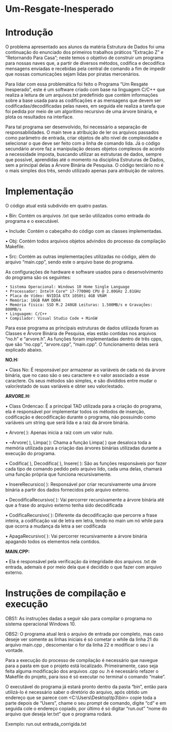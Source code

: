 # Um-Resgate-Inesperado

# Introdução

O problema apresentado aos alunos da matéria Estrutura de Dados foi uma continuação do enunciado dos primeiros trabalhos práticos “Extração Z” e “Retornando Para Casa”; neste temos o objetivo de construir um programa para nossas naves que, a partir de diversos métodos, codifica e decodifica mensagens enviadas e recebidas pela central de comando a fim de impedir que nossas comunicações sejam lidas por piratas mercenários.

Para lidar com essa problemática foi feito o Programa “Um Resgate Inesperado”, este é um software criado com base na linguagem C/C++ que realiza a leitura de um arquivos.txt predefinido que contém informações sobre a base usada para as codificações e as mensagens que devem ser  codificadas/decodificadas pelas naves,  em seguida ele realiza a tarefa que foi pedida por meio de um algorítimo recursivo de uma árvore binária, e plota os resultados na interface.

Para tal programa ser desenvolvido, foi necessário a separação de responsabilidades. O main teve a atribuição de ler os arquivos passados como parâmetro de entrada, criar objetos de alto nível de complexidade e selecionar o que deve ser feito com a linha de comando lida. Já o código secundário arvore faz a manipulação desses objetos complexos de acordo a necessidade imposta, buscando utilizar as estruturas de dados, sempre que possível, aprendidas até o momento na disciplina Estruturas de Dados, sem a principal delas a Árvore Binária de Pesquisa. O código terciário no é o mais simples dos três, sendo utilizado apenas para atribuição de valores.

# Implementação

O código atual está subdivido em quatro pastas.

• Bin: Contém os arquivos .txt que serão utilizados como entrada do programa e o executável.
    
• Include: Contém o cabeçalho do código com as classes implementadas.
    
• Obj: Contém todos arquivos objetos advindos do processo da compilação Makefile.
    
• Src: Contém as outras implementações utilizadas no código, além do arquivo “main.cpp”, sendo este o arquivo base do programa.
    
As configurações de hardware e software usados para o desenvolvimento do programa são os seguintes:

    • Sistema Operacional: Windows 10 Home Single Language 
    • Processador: Intel® Core™ i7-7700HQ CPU @ 2.80GHz 2.81GHz
    • Placa de Vídeo: NVIDIA GTX 1050ti 4GB VRAM
    • Memória: 16GB RAM DDR4
    • Memória física: SSD M.2 240GB Leituras: 1.500MB/s e Gravações: 800MB/s 
    • Linguagem: C/C++
    • Compilador: Visual Studio Code + MinGW
    
Para esse programa as principais estruturas de dados utilizada foram as Classes e Árvore Binária de Pesquisa, elas estão contidas nos arquivos “no.h” e “arvore.h”. As funções foram implementadas dentro de três cpps, que são “no.cpp”, “arvore.cpp”, “main.cpp”. O funcionamento delas será explicado abaixo.

**NO.H:**

• Class No: É responsável por armazenar as variáveis de cada nó da árvore binária, que no caso são o seu caractere e o valor associado a esse caractere. Os seus métodos são simples, e são divididos entre mudar o valor/estado de suas variáveis e obter seu valor/estado.

**ARVORE.H:**

• Class Ordencao: É a principal TAD utilizada para a criação do programa, ela é responsável por implementar todos os métodos de inserção, codificação e decodificação durante o programa, não possuindo como variáveis um string que será lida e a raiz da árvore binária.
    
• Arvore(  ): Apenas inicia a raiz com um valor nulo.
    
• ~Arvore(  ), Limpa( ): Chama a função Limpa( ) que desaloca toda a memória utilizada para a criação das árvores binárias utilizadas durante a execução do programa.
    
• Codifica(  ), Decodifica(  ), Insere(  ): São as funções responsáveis por fazer cada tipo de comando pedido pelo arquivo lido, cada uma delas, chamará uma função própria que funciona recursivamente.
    
• InsereRecursico(  ): Responsável por criar recursivamente uma árvore binária a partir dos dados fornecidos pelo arquivo externo.
    
• DecodificaRecursivo(  ): Vai percorrer recursivamente a árvore binária até que a frase do arquivo externo tenha sido decodificada 
    
• CodificaRecursivo( ): Diferente da decodificação que percorre a frase inteira, a codificação vai de letra em letra, tendo no main um nó while para que ocorra a mudança da letra a ser codificada
    
• ApagaRecursivo(  ): Vai percorrer recursivamente a árvore binária apagando todos os elementos nela contidos.
      

**MAIN.CPP:**

 • Ela é responsável pela verificação da integridade dos arquivos .txt de entrada, ademais é por meio dela que é decidido o que fazer com arquivo externo.

      

# Instruções de compilação e execução

OBS1: As instruções dadas a seguir são para compilar o programa no sistema operacional Windows 10.

OBS2: O programa atual lerá o arquivo de entrada por completo, mas caso deseje ver somente as linhas iniciais é só cometar o while da linha 21 do arquivo main.cpp , descomentar o for da linha 22 e modificar o seu i a vontade.

Para a execução do processo de compilação é necessário que navegue para a pasta em que o projeto está localizado. Primeiramente, caso seja feita alguma modificação dos arquivos .cpp ou .h é necessário refazer o Makefile do projeto, para isso é só executar no terminal o comando “make”. 

O executável do programa já estará pronto dentro da pasta “bin”, então para utilizá-lo é necessário saber o diretório do arquivo, após obtido um endereço que se parece com <C:\Users\Desktop\tp3\bin> copie toda a parte depois de “Users”, chame o seu prompt de comando, digite “cd” e em seguida cole o endereço copiado, por último é só digitar “run.out” “nome do arquivo que deseja ler.txt” que o programa rodará. 

Exemplo: run.out entrada_corrigida.txt 
